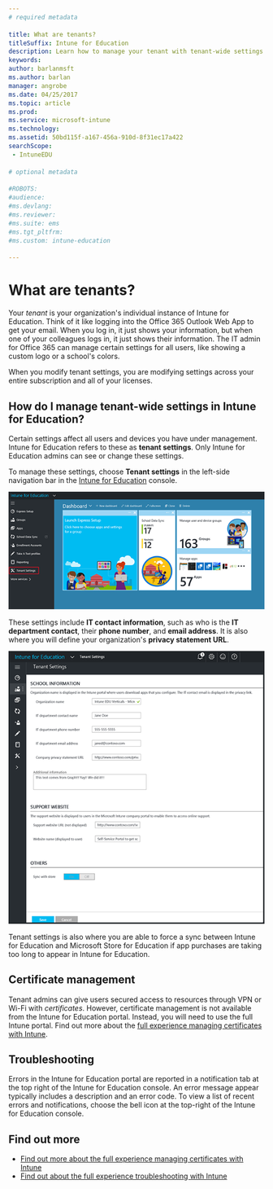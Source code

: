 ```yaml
---
# required metadata

title: What are tenants?
titleSuffix: Intune for Education
description: Learn how to manage your tenant with tenant-wide settings.
keywords:
author: barlanmsft
ms.author: barlan
manager: angrobe
ms.date: 04/25/2017
ms.topic: article
ms.prod:
ms.service: microsoft-intune
ms.technology:
ms.assetid: 50bd115f-a167-456a-910d-8f31ec17a422
searchScope:
 - IntuneEDU

# optional metadata

#ROBOTS:
#audience:
#ms.devlang:
#ms.reviewer:
#ms.suite: ems
#ms.tgt_pltfrm:
#ms.custom: intune-education

---
```


# What are tenants?

Your _tenant_ is your organization's individual instance of Intune for Education. Think of it like logging into the Office 365 Outlook Web App to get your email. When you log in, it just shows your information, but when one of your colleagues logs in, it just shows their information. The IT admin for Office 365 can manage certain settings for all users, like showing a custom logo or a school's colors.  

When you modify tenant settings, you are modifying settings across your entire subscription and all of your licenses.

## How do I manage tenant-wide settings in Intune for Education?

Certain settings affect all users and devices you have under management. Intune for Education refers to these as **tenant settings**. Only Intune for Education admins can see or change these settings.

To manage these settings, choose **Tenant settings** in the left-side navigation bar in the [Intune for Education](https://intuneeducation.portal.azure.com) console.

  ![Screenshot of the "Tenant Settings" option in Intune for Education console](./media/tenant-001-edu-tenant-settings-button.png)

These settings include __IT contact information__, such as who is the __IT department contact__, their __phone number__, and __email address__. It is also where you will define your organization's __privacy statement URL__.

  ![Screenshot of the "Tenant Settings" option in Intune for Education console showing school, support website, and other information. ](./media/tenant-002-settings-screen.png)

Tenant settings is also where you are able to force a sync between Intune for Education and Microsoft Store for Education if app purchases are taking too long to appear in Intune for Education.

## Certificate management

Tenant admins can give users secured access to resources through VPN or Wi-Fi with _certificates_. However, certificate management is not available from the Intune for Education portal. Instead, you will need to use the full Intune portal. Find out more about the [full experience managing certificates with Intune](https://docs.microsoft.com/intune/deploy-use/secure-resource-access-with-certificate-profiles).

## Troubleshooting

Errors in the Intune for Education portal are reported in a notification tab at the top right of the Intune for Education console. An error message appear typically includes a description and an error code. To view a list of recent errors and notifications, choose the bell icon at the top-right of the Intune for Education console.

## Find out more

- [Find out more about the full experience managing certificates with Intune](https://docs.microsoft.com/intune/deploy-use/secure-resource-access-with-certificate-profiles)
- [Find out about the full experience troubleshooting with Intune](https://docs.microsoft.com/intune/troubleshoot/general-troubleshooting-tips-for-microsoft-intune)
